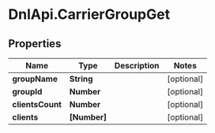 # DnlApi.CarrierGroupGet

## Properties
Name | Type | Description | Notes
------------ | ------------- | ------------- | -------------
**groupName** | **String** |  | [optional] 
**groupId** | **Number** |  | [optional] 
**clientsCount** | **Number** |  | [optional] 
**clients** | **[Number]** |  | [optional] 


